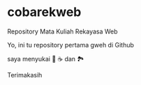 # cobarekweb
Repository Mata Kuliah Rekayasa Web

Yo, ini tu repository pertama gweh di Github

saya menyukai 🍕 ☕ dan 🏞️

Terimakasih
